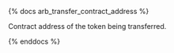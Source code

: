 {% docs arb_transfer_contract_address %}

Contract address of the token being transferred.

{% enddocs %}